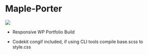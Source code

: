 Maple-Porter
============

<img src="http://mtthwbsh.com/logo.png"/>

+ Responsive WP Portfolio Build

+ Codekit congif included, if using CLI tools compile base.scss to style.css
